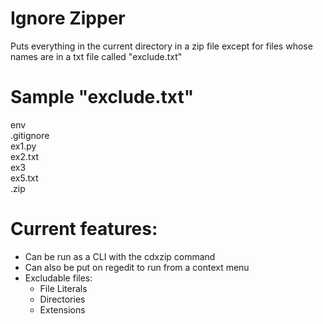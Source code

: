 # Ignore Zipper

Puts everything in the current directory in a zip file except for files 
whose names are in a txt file called "exclude.txt"

# Sample "exclude.txt"

env\
.gitignore\
ex1.py\
ex2.txt\
ex3\
ex5.txt\
.zip

# Current features:
- Can be run as a CLI with the cdxzip command
- Can also be put on regedit to run from a context menu
- Excludable files:
  - File Literals
  - Directories
  - Extensions